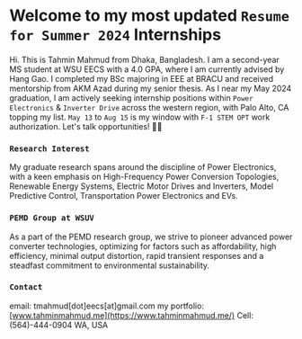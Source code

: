 # Welcome to my most updated `Resume for Summer 2024` Internships

Hi. This is Tahmin Mahmud from Dhaka, Bangladesh. I am a second-year MS student at WSU EECS with a 4.0 GPA, where I am currently advised by Hang Gao. I completed my BSc majoring in EEE at BRACU and received mentorship from AKM Azad during my senior thesis. As I near my May 2024 graduation, I am actively seeking internship positions within `Power Electronics` & `Inverter Drive` across the western region, with Palo Alto, CA topping my list. `May 13` to `Aug 15` is my window with `F-1 STEM OPT` work authorization. Let's talk opportunities! 🔋🔌

### `Research Interest`
My graduate research spans around the discipline of Power Electronics, with a keen emphasis on High-Frequency Power Conversion Topologies, Renewable Energy Systems, Electric Motor Drives and Inverters, Model Predictive Control, Transportation Power Electronics and EVs.

### `PEMD Group at WSUV`
As a part of the PEMD research group, we strive to pioneer advanced power converter technologies, optimizing for factors such as affordability, high efficiency, minimal output distortion, rapid transient responses and a steadfast commitment to environmental sustainability.

### `Contact`
email: tmahmud[dot]eecs[at]gmail.com
my portfolio: [www.tahminmahmud.me](https://www.tahminmahmud.me/)
Cell: (564)-444-0904
WA, USA
